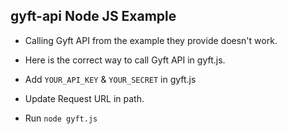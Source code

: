 ## gyft-api Node JS Example

- Calling Gyft API from the example they provide doesn't work.

- Here is the correct way to call Gyft API in gyft.js.

- Add ```YOUR_API_KEY``` & ```YOUR_SECRET``` in gyft.js

- Update Request URL in path.

- Run ``` node gyft.js ```


